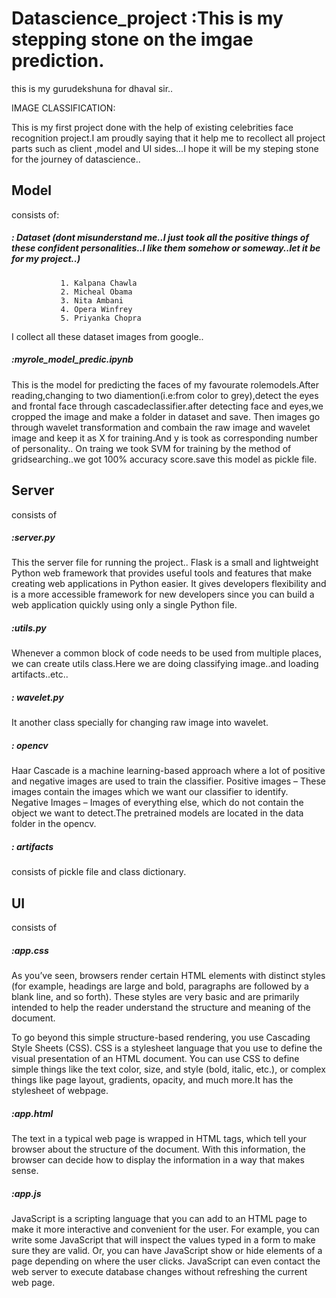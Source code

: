 #  Datascience_project :This is my stepping stone on the imgae prediction.
this is my gurudekshuna for dhaval sir..

IMAGE CLASSIFICATION:
           
This is my first project done with the help of existing celebrities face recognition project.I am proudly saying that it help me to recollect all project parts such as client ,model and UI sides...I hope it will be my steping stone for the journey of datascience..
                    
              
##               Model  
consists of:
                        
#####              : Dataset  (dont misunderstand me..I just took all the positive things of these confident personalities..I like them somehow or someway..let it be for my project..)
               1. Kalpana Chawla
               2. Micheal Obama
               3. Nita Ambani
               4. Opera Winfrey
               5. Priyanka Chopra
 I collect all these  dataset images from google..
              
#####               :myrole_model_predic.ipynb
 This is the model for predicting the faces of my favourate rolemodels.After reading,changing to two diamention(i.e:from color to grey),detect the eyes and frontal face through cascadeclassifier.after detecting face and eyes,we cropped the image and make a folder in dataset and save.
      Then images go through wavelet transformation and combain the raw image and wavelet image  and keep it as X for training.And y is took as corresponding number of personality.. 
 On traing we took SVM for training by the method of gridsearching..we got 100% accuracy score.save this model as pickle file.
 
##              Server
consists of

#####             :server.py
 This the server file for running the project..  Flask is a small and lightweight Python web framework that provides useful tools and features that make creating web applications in Python easier. It gives developers flexibility and is a more accessible framework for new developers since you can build a web application quickly using only a single Python file.
#####             :utils.py
Whenever a common block of code needs to be used from multiple places, we can create utils class.Here we are doing classifying image..and loading artifacts..etc..     

#####             : wavelet.py
It another class specially for changing raw image into wavelet.
#####             : opencv
Haar Cascade is a machine learning-based approach where a lot of positive and negative images are used to train the classifier. Positive images – These images contain the images which we want our classifier to identify. Negative Images – Images of everything else, which do not contain the object we want to detect.The pretrained models are located in the data folder in the opencv.
#####             : artifacts
consists of pickle file and class dictionary.

##             UI
consists of
#####             :app.css
As you’ve seen, browsers render certain HTML elements with distinct styles (for example, headings are large and bold, paragraphs are followed by a blank line, and so forth). These styles are very basic and are primarily intended to help the reader understand the structure and meaning of the document.

To go beyond this simple structure-based rendering, you use Cascading Style Sheets (CSS). CSS is a stylesheet language that you use to define the visual presentation of an HTML document. You can use CSS to define simple things like the text color, size, and style (bold, italic, etc.), or complex things like page layout, gradients, opacity, and much more.It has the stylesheet of webpage.
#####             :app.html
The text in a typical web page is wrapped in HTML tags, which tell your browser about the structure of the document. With this information, the browser can decide how to display the information in a way that makes sense.
#####             :app.js
JavaScript is a scripting language that you can add to an HTML page to make it more interactive and convenient for the user. For example, you can write some JavaScript that will inspect the values typed in a form to make sure they are valid. Or, you can have JavaScript show or hide elements of a page depending on where the user clicks. JavaScript can even contact the web server to execute database changes without refreshing the current web page.


                    
                    
                    
                    
                    
                    
              
              
              


       

